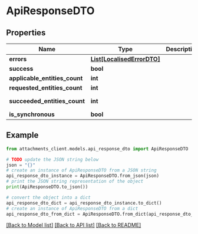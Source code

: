 # ApiResponseDTO


## Properties

Name | Type | Description | Notes
------------ | ------------- | ------------- | -------------
**errors** | [**List[LocalisedErrorDTO]**](LocalisedErrorDTO.md) |  | [optional] 
**success** | **bool** |  | [optional] 
**applicable_entities_count** | **int** |  | [optional] 
**requested_entities_count** | **int** |  | [optional] 
**succeeded_entities_count** | **int** |  | [optional] [readonly] 
**is_synchronous** | **bool** |  | [optional] 

## Example

```python
from attachments_client.models.api_response_dto import ApiResponseDTO

# TODO update the JSON string below
json = "{}"
# create an instance of ApiResponseDTO from a JSON string
api_response_dto_instance = ApiResponseDTO.from_json(json)
# print the JSON string representation of the object
print(ApiResponseDTO.to_json())

# convert the object into a dict
api_response_dto_dict = api_response_dto_instance.to_dict()
# create an instance of ApiResponseDTO from a dict
api_response_dto_from_dict = ApiResponseDTO.from_dict(api_response_dto_dict)
```
[[Back to Model list]](../README.md#documentation-for-models) [[Back to API list]](../README.md#documentation-for-api-endpoints) [[Back to README]](../README.md)



